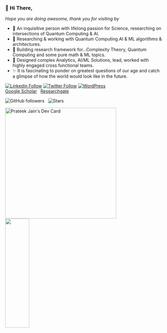 ### 👋 Hi There,

*Hope you are doing awesome, thank you for visiting by*

- 👀 An inquisitive person with lifelong passion for Science, researching on intersections of Quantum Computing & AI. 
- 📝 Researching & working with Quantum Computing AI & ML algorithms & architectures.
- 🔭 Building research framework for...Complexity Theory, Quantum Computing and some pure math & ML topics.
- 🌱 Designed complex Analytics, AI/ML Solutions, lead, worked with highly engaged cross functional teams.
- ✨ It is fascinating to ponder on greatest questions of our age and catch a glimpse of how the world would look like in the future.

[![Linkedin Follow](https://img.shields.io/badge/LinkedIn-blue?style=flat&logo=linkedin&labelColor=blue)](https://www.linkedin.com/in/pratjz/)
[![Twitter Follow](https://img.shields.io/badge/Twitter-%231DA1F2.svg?flat&logo=Twitter&logoColor=white)](https://twitter.com/pratjz)
[![WordPress](https://img.shields.io/badge/WordPress-%23117AC9.svg?style=flat&logo=WordPress&logoColor=white)](https://pratjz.wordpress.com/)  
[Google Scholar](https://scholar.google.com/citations?user=xP975D0AAAAJ&hl=en) &nbsp; 
[Researchgate](https://www.researchgate.net/profile/Prateek-Jain-49) &nbsp; 

![GitHub followers](https://img.shields.io/github/followers/pratjz?style=social)  &nbsp;
![Stars](https://img.shields.io/github/stars/pratjz?style=social)

<a href="https://app.daily.dev/pratjz"><img src="https://api.daily.dev/devcards/v2/piqWGCXkN8oimbh9U6BPh.png?type=default&r=crm" width="356" alt="Prateek Jain's Dev Card"/></a>
<img align="left" width="39%" height="30%" src="https://github-readme-stats.vercel.app/api?username=pratjz&show_icons=true&theme=tokyonight&hide_border=true"/>
